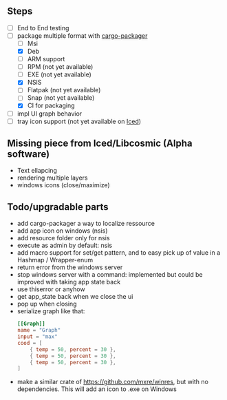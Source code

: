## Steps
- [ ] End to End testing
- [ ] package multiple format with [cargo-packager](https://github.com/crabnebula-dev/cargo-packager)
    - [ ] Msi
    - [x] Deb
    - [ ] ARM support
    - [ ] RPM (not yet available)
    - [ ] EXE (not yet available)
    - [x] NSIS
    - [ ] Flatpak (not yet available)
    - [ ] Snap (not yet available)
    - [x] CI for packaging
- [ ] impl UI graph behavior
- [ ] tray icon support (not yet available on [Iced](https://whimsical.com/roadmap-iced-7vhq6R35Lp3TmYH4WeYwLM))

## Missing piece from Iced/Libcosmic (Alpha software)
- Text ellapcing
- rendering multiple layers
- windows icons (close/maximize)

## Todo/upgradable parts
- add cargo-packager a way to localize ressource
- add app icon on windows (nsis)
- add resource folder only for nsis
- execute as admin by default: nsis
- add macro support for set/get pattern, and to easy pick up of value in a Hashmap / Wrapper-enum
- return error from the windows server
- stop windows server with a command: implemented but could be improved with taking app state back
- use thiserror or anyhow
- get app_state back when we close the ui
- pop up when closing
- serialize graph like that:
    ```toml
    [[Graph]]
    name = "Graph"
    input = "max"
    cood = [ 
        { temp = 50, percent = 30 },
        { temp = 50, percent = 30 },
        { temp = 50, percent = 30 },
    ]
    ```
- make a similar crate of https://github.com/mxre/winres, but with no dependencies. This will add an icon to .exe on Windows